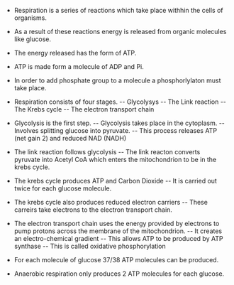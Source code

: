 - Respiration is a series of reactions which take place withhin the cells of organisms.
- As a result of these reactions energy is released from organic molecules like glucose.
- The energy released has the form of ATP.
- ATP is made form a molecule of ADP and Pi.
- In order to add phosphate group to a molecule a phosphorlylaton must take place.
- Respiration consists of four stages.
-- Glycolysys
-- The Link reaction
-- The Krebs cycle 
-- The electron transport chain

- Glycolysis is the first step.
-- Glycolysis takes place in the cytoplasm.
-- Involves splitting glucose into pyruvate.
-- This process releases ATP (net gain 2) and reduced NAD (NADH)

- The link reaction follows glycolysis
-- The link reacton converts pyruvate into Acetyl CoA which enters the mitochondrion to be in the krebs cycle.

- The krebs cycle produces ATP and Carbon Dioxide
-- It is carried out twice for each glucose molecule.

- The krebs cycle also produces reduced electron carriers
-- These carreirs take electrons to the electron transport chain.

- The electron transport chain uses the energy provided by electrons to pump protons across the membrane of the mitochondrion.
-- It creates an electro-chemical gradient
-- This allows ATP to be produced by ATP synthase
-- This is called oxidative phosphorylation

- For each molecule of glucose 37/38 ATP molecules can be produced.
- Anaerobic respiration only produces 2 ATP molecules for each glucose.